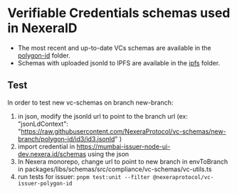 # Verifiable Credentials schemas used in NexeraID

- The most recent and up-to-date VCs schemas are available in the [polygon-id](./polygon-id) folder.
- Schemas with uploaded jsonld to IPFS are available in the [ipfs](./ipfs) folder.

## Test

In order to test new vc-schemas on branch new-branch:

1. in json, modify the jsonld url to point to the branch url (ex: "jsonLdContext": "https://raw.githubusercontent.com/NexeraProtocol/vc-schemas/new-branch/polygon-id/id3/id3.jsonld"
  )
2. import credential in https://mumbai-issuer-node-ui-dev.nexera.id/schemas using the json
3. In Nexera monorepo, change url to point to new branch in envToBranch in packages/libs/schemas/src/compliance/vc-schemas/vc-utils.ts
4. run tests for issuer: `pnpm test:unit --filter @nexeraprotocol/vc-issuer-polygon-id`
